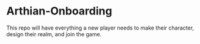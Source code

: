 # Arthian-Onboarding
This repo will have everything a new player needs to make their character, design their realm, and join the game.
